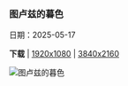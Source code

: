 ### 图卢兹的暮色

日期：2025-05-17

**下载**  |  [1920x1080](https://cn.bing.com/th?id=OHR.ToulouseBridge_ZH-CN3930246927_1920x1080.jpg)  |  [3840x2160](https://cn.bing.com/th?id=OHR.ToulouseBridge_ZH-CN3930246927_UHD.jpg)

![图卢兹的暮色](https://cn.bing.com/th?id=OHR.ToulouseBridge_ZH-CN3930246927_1920x1080.jpg "加龙河对面的圣皮埃尔桥，图卢兹，法国 (© Image Professionals GmbH/Alamy)")


